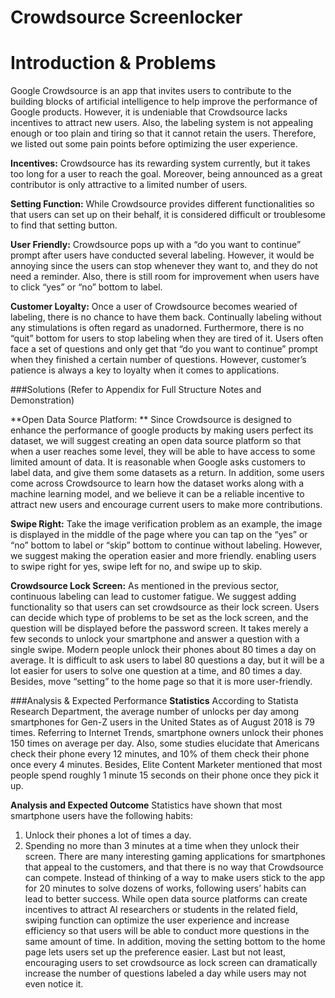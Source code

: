 # Crowdsource Screenlocker
# Introduction & Problems
Google Crowdsource is an app that invites users to contribute to the building blocks of artificial intelligence to help improve the performance of Google products. However, it is undeniable that Crowdsource lacks incentives to attract new users. Also, the labeling system is not appealing enough or too plain and tiring so 
that it cannot retain the users. Therefore, we listed out some pain points before optimizing the user experience.

**Incentives:** 
Crowdsource has its rewarding system currently, but it takes too long for a user to reach the goal. Moreover, being announced as a great contributor is only attractive to a limited number of users. 

**Setting Function:**
While Crowdsource provides different functionalities so that users can set up on their behalf, it is considered difficult or troublesome to find that setting button. 

**User Friendly:** 
Crowdsource pops up with a “do you want to continue” prompt after users have conducted several labeling. However, it would be annoying since the users can stop whenever they want to, and they do not need a reminder. Also, there is still room for improvement when users have to click “yes” or “no” bottom to label.

**Customer Loyalty:** 
Once a user of Crowdsource becomes wearied of labeling, there is no chance to have them back. Continually labeling without any stimulations is often regard as unadorned. Furthermore, there is no “quit” bottom for users to stop labeling when they are tired of it. Users often face a set of questions and only get that “do you want to continue” prompt when they finished a certain number of questions. However, customer’s patience is always a key to loyalty when it comes to applications.

###Solutions (Refer to Appendix for Full Structure Notes and Demonstration)

**Open Data Source Platform: **
Since Crowdsource is designed to enhance the performance of google products by making users perfect its dataset, we will suggest creating an open data source platform so that when a user reaches some level, they will be able to have access to some limited amount of data. It is reasonable when Google asks customers to label data, and give them some datasets as a return. In addition, some users come across Crowdsource to learn how the dataset works along with a machine learning model, and we believe it can be a reliable incentive to attract new users and encourage current users to make more contributions. 

**Swipe Right:** 
Take the image verification problem as an example, the image is displayed in the middle of the page where you can tap on the “yes” or “no” bottom to label or “skip” bottom to continue without labeling. However, we suggest making the operation easier and more friendly. enabling users to swipe right for yes, swipe left for no, and swipe up to skip.

**Crowdsource Lock Screen:** 
As mentioned in the previous sector, continuous labeling can lead to customer fatigue. We suggest adding functionality so that users can set crowdsource as their lock screen. Users can decide which type of problems to be set as the lock screen, and the question will be displayed before the password screen. It takes merely a few seconds to unlock your smartphone and answer a question with a single swipe. Modern people unlock their phones about 80 times a day on average. It is difficult to ask users to label 80 questions a day, but it will be a lot easier for users to solve one question at a time, and 80 times a day. Besides, move “setting” to the home page so that it is more user-friendly.

###Analysis & Expected Performance
**Statistics**
According to Statista Research Department, the average number of unlocks per day among smartphones for Gen-Z users in the United States as of August 2018 is 79 times. Referring to Internet Trends, smartphone owners unlock their phones 150 times on average per day. Also, some studies elucidate that Americans check their phone every 12 minutes, and 10% of them check their phone once every 4 minutes. Besides, Elite Content Marketer mentioned that most people spend roughly 1 minute 15 seconds on their phone once they pick it up. 

**Analysis and Expected Outcome**
Statistics have shown that most smartphone users have the following habits:
1. Unlock their phones a lot of times a day.
2. Spending no more than 3 minutes at a time when they unlock their screen.
There are many interesting gaming applications for smartphones that appeal to the customers, and that there is no way that Crowdsource can compete. Instead of thinking of a way to make users stick to the app for 20 minutes to solve dozens of works, following users’ habits can lead to better success. 
While open data source platforms can create incentives to attract AI researchers or students in the related field, swiping function can optimize the user experience and increase efficiency so that users will be able to conduct more questions in the same amount of time. In addition, moving the setting bottom to the home page lets users set up the preference easier. Last but not least, encouraging users to set crowdsource as lock screen can dramatically increase the number of questions labeled a day while users may not even notice it.
